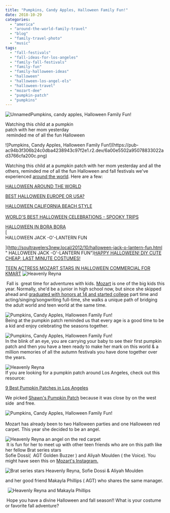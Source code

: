 ```yaml
---
title: "Pumpkins, Candy Apples, Halloween Family Fun!"
date: 2018-10-29
categories: 
  - "america"
  - "around-the-world-family-travel"
  - "blog"
  - "family-travel-photo"
  - "music"
tags: 
  - "fall-festivals"
  - "fall-ideas-for-los-angeles"
  - "family-fall-festivals"
  - "family-fun"
  - "family-halloween-ideas"
  - "halloween"
  - "halloween-los-angel-els"
  - "halloween-travel"
  - "mozart-dee"
  - "pumpkin-patch"
  - "pumpkins"
---
```


![Unnamed](https://pub-ac94b3f306b24c0dba4238943c97f2e1.r2.dev/6a00e5502a95078833022ad39c67c6200d.jpg)Pumpkins, candy apples, Halloween Family Fun!  
  
Watching this child at a pumpkin  
patch with her mom yesterday  
 reminded me of all the fun Halloween  
  
  
  

<!--more--> ![Pumpkins, Candy Apples, Halloween Family Fun!](https://pub-ac94b3f306b24c0dba4238943c97f2e1.r2.dev/6a00e5502a95078833022ad3766cfa200c.png)  
  
Watching this child at a pumpkin patch with her mom yesterday and all the others, reminded me of all the fun Halloween and fall festivals we've experienced [around the world](http://soultravelers3new.local/around-the-world-family-travel/ "family travel around the world"). Here are a few:  
  
[HALLOWEEN AROUND THE WORLD](http://soultravelers3new.local/2011/10/halloween-around-the-world.html "HALLOWEEN AROUND THE WORLD")  
  
[BEST HALLOWEEN EUROPE OR USA?](http://soultravelers3new.local/2009/10/best-halloween-europe-or-us-conde-nast-youtube-video-social-media-twitter-nyc-wendy-perrin.html "halloween in Europe and USA")  
  
[HALLOWEEN CALIFORNIA BEACH STYLE](http://soultravelers3new.local/2011/10/enchanting-halloween-california-style-1.html "HALLOWEEN IN CALIFORNIA")  
[](http://soultravelers3new.local/2011/10/enchanting-halloween-california-style-1.html "HALLOWEEN IN CALIFORNIA")  
[WORLD'S BEST HALLOWEEN CELEBRATIONS - SPOOKY TRIPS](http://soultravelers3new.local/2012/10/worlds-best-halloween-celebrations-spooky-trips.html "WORLD'S BEST HALLOWEEN CELEBRATIONS - SPOOKY TRIPS")  
  
[HALLOWEEN IN BORA BORA](http://soultravelers3new.local/2010/10/happy-halloween-traveling-around-the-world-celebrations-for-kids.html "HALLOWEEN IN BORA BORA")  
[  
HALLOWEEN JACK -O'-LANTERN FUN  
  
](http://soultravelers3new.local/2012/10/halloween-jack-o-lantern-fun.html " HALLOWEEN JACK -O'-LANTERN FUN")[HAPPY HALLOWEEN! DIY CUTE CHEAP, LAST MINUTE COSTUMES!](http://soultravelers3new.local/2015/10/happy-halloween-diy-cute-cheap-costume.html "DIY CUTE CHEAP COSTUMES FOR HALLOWEEN LAST MINUTE ")  
  
[TEEN ACTRESS MOZART STARS IN HALLOWEEN COMMERCIAL FOR KMART](http://soultravelers3new.local/2016/10/teen-mozart-stars-in-a-funny-zombie-halloween-commercial-for-kmart-.html "TEEN ACTRESS MOZART STARS IN COMMERCIAL FOR KMART ") ![Heavenly Reyna ](https://pub-ac94b3f306b24c0dba4238943c97f2e1.r2.dev/6a00e5502a95078833022ad3766d1c200c.png)

 Fall is  great time for adventures with kids. [Mozart](http://soultravelers3new.local/2018/10/-mozart-dee-smashes-the-patriarchy-in-girl-power-song-push-you-harder.html#more) is one of the big kids this year. Normally, she'd be a junior in high school now, but since she skipped ahead and [graduated with honors at 14 and started college](https://www.youtube.com/watch?v=A-Ll5fCeVws "Mozart Dee graduates high school at 14 and starts college ") part time and acting/singing/songwriting full-time, she walks a unique path of bridging the adult world and teen world at the same time.   
  
![Pumpkins, Candy Apples, Halloween Family Fun!](https://pub-ac94b3f306b24c0dba4238943c97f2e1.r2.dev/6a00e5502a95078833022ad39c8e8d200d.png)  
Being at the pumpkin patch reminded us that every age is a good time to be a kid and enjoy celebrating the seasons together.   
  
![Pumpkins, Candy Apples, Halloween Family Fun!](https://pub-ac94b3f306b24c0dba4238943c97f2e1.r2.dev/6a00e5502a95078833022ad39c8e92200d.png)  
In the blink of an eye, you are carrying your baby to see their first pumpkin patch and then you have a teen ready to make her mark on this world & a million memories of all the autumn festivals you have done together over the years.   
  
![Heavenly Reyna ](https://pub-ac94b3f306b24c0dba4238943c97f2e1.r2.dev/6a00e5502a95078833022ad3bc2d7c200b.png)  
If you are looking for a pumpkin patch around Los Angeles, check out this resource:  
  
[9 Best Pumpkin Patches in Los Angeles](https://www.timeout.com/los-angeles/things-to-do/the-best-pumpkin-patches-in-los-angeles)    
  
We picked [Shawn's Pumpkin Patch](https://www.timeout.com/los-angeles/attractions/shawns-pumpkin-patch) because it was close by on the west side  and free.   
  
  
![Pumpkins, Candy Apples, Halloween Family Fun!](https://pub-ac94b3f306b24c0dba4238943c97f2e1.r2.dev/6a00e5502a95078833022ad3766d58200c.png)[  
](https://pub-ac94b3f306b24c0dba4238943c97f2e1.r2.dev/6a00e5502a95078833022ad373088e200c.png)  
Mozart has already been to two Halloween parties and one Halloween red carpet. This year she decided to be an angel.   
  
![Heavenly Reyna an angel on the red carpet ](https://pub-ac94b3f306b24c0dba4238943c97f2e1.r2.dev/6a00e5502a95078833022ad3767589200c.png)  
 It is fun for her to meet up with other teen friends who are on this path like her fellow Brat series stars   
Sofie Dossi(  AGT Golden Buzzer ) and Aliyah Moulden ( the Voice). You might have seen this on [Mozart's Instagram.](https://www.instagram.com/muzicbymozart/ "Pop star Mozart's Instagram")   
  
![Brat series stars Heavenly Reyna,  Sofie Dossi & Aliyah Moulden](https://pub-ac94b3f306b24c0dba4238943c97f2e1.r2.dev/6a00e5502a95078833022ad376758e200c.png)

and her good friend Makayla Phillips ( AGT) who shares the same manager. 

  ![Heavenly Reyna  and Makayla Phillips ](https://pub-ac94b3f306b24c0dba4238943c97f2e1.r2.dev/6a00e5502a95078833022ad3bc3584200b.png)

 Hope you have a divine Halloween and fall season!! What is your costume or favorite fall adventure?
